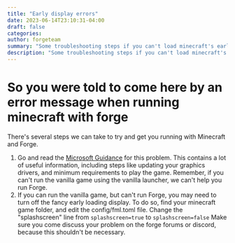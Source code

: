 ```yaml
---
title: "Early display errors"
date: 2023-06-14T23:10:31-04:00
draft: false
categories:
author: forgeteam
summary: "Some troubleshooting steps if you can't load minecraft's early display"
description: "Some troubleshooting steps if you can't load minecraft's early display"
---
```

# So you were told to come here by an error message when running minecraft with forge

There's several steps we can take to try and get you running with Minecraft and Forge.

1. Go and read the [Microsoft Guidance](https://aka.ms/mcdriver) for this problem. 
This contains a lot of useful information, including steps like 
updating your graphics drivers, and minimum requirements to play the game.
Remember, if you can't run the vanilla game using the vanilla launcher, we can't help you run Forge.
2. If you can run the vanilla game, but can't run Forge, you may need to turn off
the fancy early loading display. To do so, find your minecraft game folder, and
edit the config/fml.toml file. Change the "splashscreen" line from `splashscreen=true` to `splashscreen=false`
Make sure you come discuss your problem on the forge forums or discord, because this shouldn't be
necessary.




